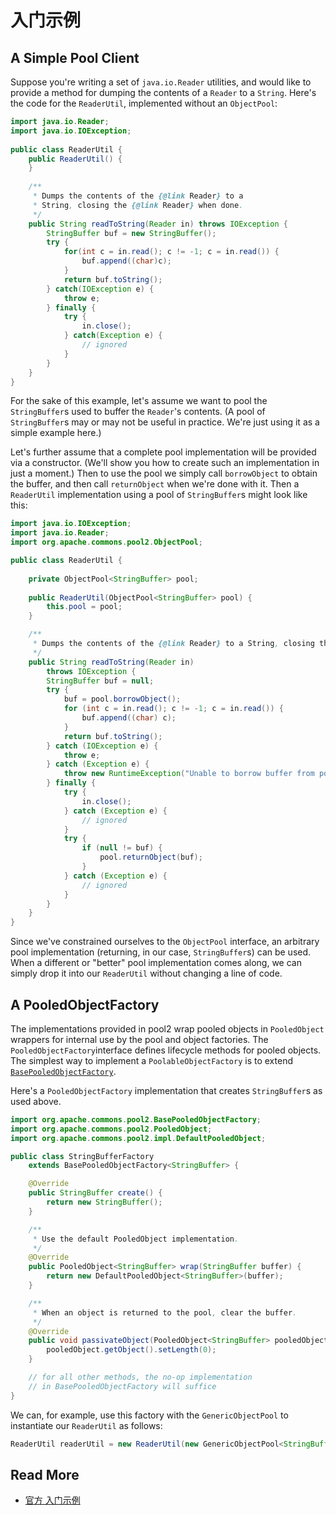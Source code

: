 # 入门示例

## A Simple Pool Client

Suppose you're writing a set of `java.io.Reader` utilities, and would like to provide a method for dumping the contents of a `Reader` to a `String`. Here's the code for the `ReaderUtil`, implemented without an `ObjectPool`:

```java
import java.io.Reader; 
import java.io.IOException; 
 
public class ReaderUtil { 
    public ReaderUtil() { 
    } 
 
    /** 
     * Dumps the contents of the {@link Reader} to a 
     * String, closing the {@link Reader} when done. 
     */ 
    public String readToString(Reader in) throws IOException { 
        StringBuffer buf = new StringBuffer(); 
        try { 
            for(int c = in.read(); c != -1; c = in.read()) { 
                buf.append((char)c); 
            } 
            return buf.toString(); 
        } catch(IOException e) { 
            throw e; 
        } finally { 
            try { 
                in.close(); 
            } catch(Exception e) { 
                // ignored 
            } 
        } 
    } 
}
```

For the sake of this example, let's assume we want to pool the `StringBuffer`s used to buffer the `Reader`'s contents. (A pool of `StringBuffer`s may or may not be useful in practice. We're just using it as a simple example here.)

Let's further assume that a complete pool implementation will be provided via a constructor. (We'll show you how to create such an implementation in just a moment.) Then to use the pool we simply call `borrowObject` to obtain the buffer, and then call `returnObject` when we're done with it. Then a `ReaderUtil` implementation using a pool of `StringBuffer`s might look like this:

```java
import java.io.IOException;
import java.io.Reader;
import org.apache.commons.pool2.ObjectPool;

public class ReaderUtil {
    
    private ObjectPool<StringBuffer> pool;
    
    public ReaderUtil(ObjectPool<StringBuffer> pool) {
        this.pool = pool;
    }

    /**
     * Dumps the contents of the {@link Reader} to a String, closing the {@link Reader} when done.
     */
    public String readToString(Reader in)
        throws IOException {
        StringBuffer buf = null;
        try {
            buf = pool.borrowObject();
            for (int c = in.read(); c != -1; c = in.read()) {
                buf.append((char) c);
            }
            return buf.toString();
        } catch (IOException e) {
            throw e;
        } catch (Exception e) {
            throw new RuntimeException("Unable to borrow buffer from pool" + e.toString());
        } finally {
            try {
                in.close();
            } catch (Exception e) {
                // ignored
            }
            try {
                if (null != buf) {
                    pool.returnObject(buf);
                }
            } catch (Exception e) {
                // ignored
            }
        }
    }
}
```

Since we've constrained ourselves to the `ObjectPool` interface, an arbitrary pool implementation (returning, in our case, `StringBuffer`s) can be used. When a different or "better" pool implementation comes along, we can simply drop it into our `ReaderUtil` without changing a line of code.

## A PooledObjectFactory

The implementations provided in pool2 wrap pooled objects in `PooledObject` wrappers for internal use by the pool and object factories. The `PooledObjectFactory`interface defines lifecycle methods for pooled objects. The simplest way to implement a `PoolableObjectFactory` is to extend [`BasePooledObjectFactory`](http://commons.apache.org/proper/commons-pool/apidocs/org/apache/commons/pool2/BasePooledObjectFactory.html).

Here's a `PooledObjectFactory` implementation that creates `StringBuffer`s as used above.

```java
import org.apache.commons.pool2.BasePooledObjectFactory;
import org.apache.commons.pool2.PooledObject;
import org.apache.commons.pool2.impl.DefaultPooledObject;

public class StringBufferFactory
    extends BasePooledObjectFactory<StringBuffer> {

    @Override
    public StringBuffer create() {
        return new StringBuffer();
    }

    /**
     * Use the default PooledObject implementation.
     */
    @Override
    public PooledObject<StringBuffer> wrap(StringBuffer buffer) {
        return new DefaultPooledObject<StringBuffer>(buffer);
    }

    /**
     * When an object is returned to the pool, clear the buffer.
     */
    @Override
    public void passivateObject(PooledObject<StringBuffer> pooledObject) {
        pooledObject.getObject().setLength(0);
    }

    // for all other methods, the no-op implementation
    // in BasePooledObjectFactory will suffice
}
```

We can, for example, use this factory with the `GenericObjectPool` to instantiate our `ReaderUtil` as follows:

```java
ReaderUtil readerUtil = new ReaderUtil(new GenericObjectPool<StringBuffer>(new StringBufferFactory()));
```



## Read More

- [官方 入门示例](http://commons.apache.org/proper/commons-pool/examples.html)

